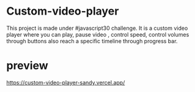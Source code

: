# Custom-video-player
This project is made under #javascript30 challenge. It is a custom video player where you can play, pause video , control speed, control volumes through buttons also reach a specific timeline through progress bar.
# preview
https://custom-video-player-sandy.vercel.app/
